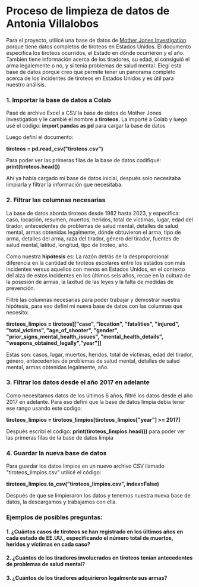 # Proceso de limpieza de datos de Antonia Villalobos
Para el proyecto, utilicé una base de datos de  [Mother Jones Investigation](https://www.motherjones.com/politics/2012/12/mass-shootings-mother-jones-full-data/) porque tiene datos completos de tiroteos en Estados Unidos. El documento especifica los tiroteos ocurridos, el Estado en dónde ocurrieron y el año. También tiene información acerca de los tiradores, su edad, si consiguió el arma legalemente o no, y si tenia problemas de salud mental. Elegí esta base de datos porque creo que permite tener un panorama completo acerca de los incidentes de tiroteos en Estados Unidos y es útil para nuestro análisis. 

### 1. Importar la base de datos a Colab
Pasé de archivo Excel a CSV la base de datos de Mother Jones Investigation y le cambié el nombre a **tiroteos**. 
La importé a Colab y luego usé el código: **import pandas as pd** 
para cargar la base de datos

Luego definí el documento:

 **tiroteos = pd.read_csv("tiroteos.csv")**

Para poder ver las primeras filas de la base de datos codifiqué: **print(tiroteos.head())**

Ahí ya había cargado mi base de datos inicial, después solo necesitaba limpiarla y filtrar la información que necesitaba.

### 2. Filtrar las columnas necesarias

La base de datos aborda tiroteos desde 1982 hasta 2023, y especifica: caso, locación, resumen, muertos, heridos, total de víctimas, lugar, edad del tirador, antecedentes de problemas de salud mental, detalles de salud mental, armas obtenidas legalmente, dónde obtuvieron el arma, tipo de arma, detalles del arma, raza del tirador, género del tirador, fuentes de salud mental, latitud, longitud, tipo de tiroteo, año. 

Como nuestra **hipótesis** es: La razón detrás de la desproporcional diferencia en la cantidad de tiroteos escolares entre los estados con más incidentes versus aquellos con menos en Estados Unidos, en el contexto del alza de estos incidentes en los últimos seis años, recae en la cultura de la posesión de armas, la laxitud de las leyes y la falta de medidas de prevención.

Filtré las columnas necesarias para poder trabajar y demostrar nuestra hipótesis, para eso definí mi nueva base de datos con las columnas que necesito: 

**tiroteos_limpios = tiroteos[["case", "location", "fatalities", "injured", "total_victims",    "age_of_shooter", "gender", "prior_signs_mental_health_issues", "mental_health_details", "weapons_obtained_legally","year"]]**

Estas son: casos, lugar, muertos, heridos, total de víctimas, edad del tirador, género, antecedentes de problemas de salud mental, detalles de salud mental, armas obtenidas legalmente, año. 

### 3. Filtrar los datos desde el año 2017 en adelante
Como necesitamos datos de los últimos 6 años, filtré los datos desde el año 2017 en adelante. Para eso definí que la base de datos limpia debía tener ese rango usando este codigo: 

**tiroteos_limpios = tiroteos_limpios[tiroteos_limpios["year"] >= 2017]**

Después escribí el código: 
**print(tiroteos_limpios.head())**
para poder ver las primeras filas de la base de datos limpia

### 4. Guardar la nueva base de datos
Para guardar los datos limpios en un nuevo archivo CSV llamado "tiroteos_limpios.csv" utilicé el código:

**tiroteos_limpios.to_csv("tiroteos_limpios.csv", index=False)**

Después de que se limpieraron los datos y tenemos nuestra nueva base de datos, la descargamos y trabajamos con ella. 

### Ejemplos de posibles preguntas:
#### **1.** ¿Cuántos casos de tiroteos se han registrado en los últimos años en cada estado de EE.UU., especificando el número total de muertos, heridos y víctimas en cada caso?

#### **2.** ¿Cuántos de los tiradores involucrados en tiroteos tenían antecedentes de problemas de salud mental?

#### **3.** ¿Cuántos de los tiradores adquirieron legalmente sus armas?

